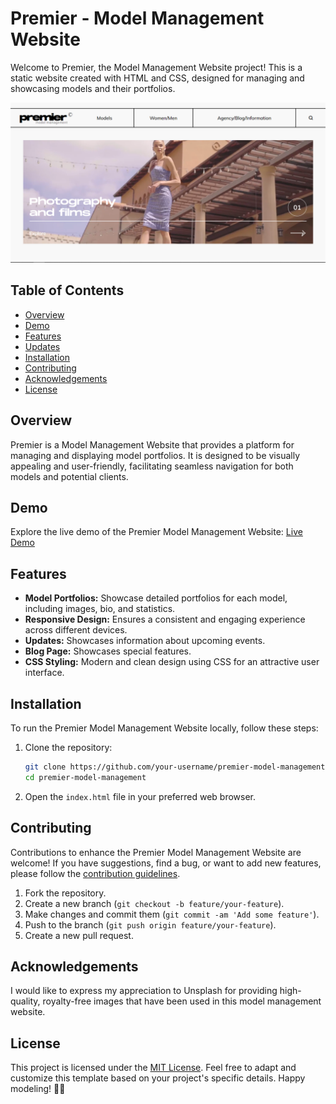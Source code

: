 # Premier - Model Management Website

Welcome to Premier, the Model Management Website project! This is a static website created with HTML and CSS, designed for managing and showcasing models and their portfolios.

![Premier Model Management Website Preview](premier.png)

## Table of Contents

- [Overview](#overview)
- [Demo](#demo)
- [Features](#features)
- [Updates](#updates)
- [Installation](#installation)
- [Contributing](#contributing)
- [Acknowledgements](#acknowledgements)
- [License](#license)

## Overview

Premier is a Model Management Website that provides a platform for managing and displaying model portfolios. It is designed to be visually appealing and user-friendly, facilitating seamless navigation for both models and potential clients.

## Demo

Explore the live demo of the Premier Model Management Website: [Live Demo](https://your-demo-url.com)

## Features

- **Model Portfolios:** Showcase detailed portfolios for each model, including images, bio, and statistics.
- **Responsive Design:** Ensures a consistent and engaging experience across different devices.
- **Updates:** Showcases information about upcoming events.
- **Blog Page:** Showcases special features.
- **CSS Styling:** Modern and clean design using CSS for an attractive user interface.

## Installation

To run the Premier Model Management Website locally, follow these steps:

1. Clone the repository:

   ```bash
   git clone https://github.com/your-username/premier-model-management.git
   cd premier-model-management
   ```

2. Open the `index.html` file in your preferred web browser.

## Contributing

Contributions to enhance the Premier Model Management Website are welcome! If you have suggestions, find a bug, or want to add new features, please follow the [contribution guidelines](CONTRIBUTING.md).

1. Fork the repository.
2. Create a new branch (`git checkout -b feature/your-feature`).
3. Make changes and commit them (`git commit -am 'Add some feature'`).
4. Push to the branch (`git push origin feature/your-feature`).
5. Create a new pull request.

## Acknowledgements

I would like to express my appreciation to Unsplash for providing high-quality, royalty-free images that have been used in this model management website.

## License
This project is licensed under the [MIT License](LICENSE).
Feel free to adapt and customize this template based on your project's specific details. Happy modeling! 🌟📸
